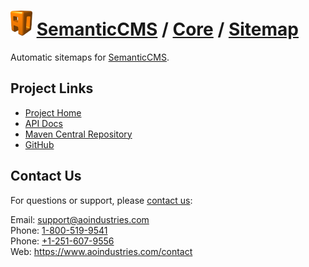 # [<img src="ao-logo.png" alt="AO Logo" width="35" height="40">](https://www.aoindustries.com/) [SemanticCMS](https://semanticcms.com/) / [Core](https://semanticcms.com/core/) / [Sitemap](https://semanticcms.com/core/sitemap/)
Automatic sitemaps for [SemanticCMS](https://semanticcms.com/).

## Project Links
* [Project Home](https://semanticcms.com/core/sitemap/)
* [API Docs](https://semanticcms.com/core/sitemap/apidocs/)
* [Maven Central Repository](https://search.maven.org/#search|gav|1|g:%22com.semanticcms%22%20AND%20a:%22semanticcms-core-sitemap%22)
* [GitHub](https://github.com/aoindustries/semanticcms-core-sitemap)

## Contact Us
For questions or support, please [contact us](https://www.aoindustries.com/contact):

Email: [support@aoindustries.com](mailto:support@aoindustries.com)  
Phone: [1-800-519-9541](tel:1-800-519-9541)  
Phone: [+1-251-607-9556](tel:+1-251-607-9556)  
Web: https://www.aoindustries.com/contact

